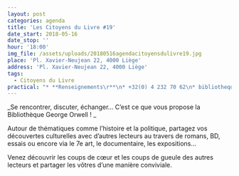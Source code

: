 ```yaml
---
layout: post
categories: agenda
title: 'Les Citoyens du Livre #19'
date_start: 2018-05-16
date_stop: ''
hour: '18:00'
img_file: /assets/uploads/20180516agendacitoyensdulivre19.jpg
place: 'Pl. Xavier-Neujean 22, 4000 Liège'
address: 'Pl. Xavier-Neujean 22, 4000 Liège'
tags:
  - Citoyens du Livre
practical: "* **Renseignements\r**\n* +32(0) 4 232 70 62\n* bibliotheque@territoires-memoire.be"
---
```

_Se rencontrer, discuter, échanger… C’est ce que vous propose la Bibliothèque George Orwell !
_

Autour de thématiques comme l’histoire et la politique, partagez vos découvertes culturelles avec d’autres lecteurs au travers de romans, BD, essais ou encore via le 7e art, le documentaire, les expositions…

Venez découvrir les coups de cœur et les coups de gueule des autres lecteurs et partager les vôtres d’une manière conviviale.
